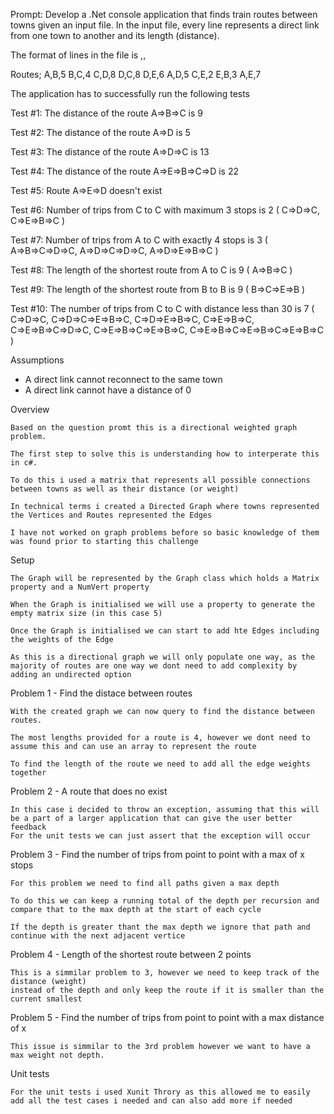 Prompt:
Develop a .Net console application that finds train routes between towns given an input file. In the input file, every line represents a direct link from one town to another and its length (distance).

The format of lines in the file is  <From Town A>,<To Town B>,<distance between Town A and Town B>

Routes;
A,B,5
B,C,4
C,D,8
D,C,8
D,E,6
A,D,5
C,E,2
E,B,3
A,E,7

The application has to successfully run the following tests

Test #1: The distance of the route A=>B=>C is 9

Test #2: The distance of the route A=>D is 5

Test #3: The distance of the route A=>D=>C is 13

Test #4: The distance of the route A=>E=>B=>C=>D is 22

Test #5: Route A=>E=>D doesn't exist

Test #6: Number of trips from C to C with maximum 3 stops is 2 ( C=>D=>C, C=>E=>B=>C )

Test #7: Number of trips from A to C with exactly 4 stops is 3 ( A=>B=>C=>D=>C, A=>D=>C=>D=>C, A=>D=>E=>B=>C )

Test #8: The length of the shortest route from A to C is 9 ( A=>B=>C )

Test #9: The length of the shortest route from B to B is 9 ( B=>C=>E=>B )

Test #10: The number of trips from C to C with distance less than 30 is 7 ( C=>D=>C, C=>D=>C=>E=>B=>C, C=>D=>E=>B=>C, C=>E=>B=>C, C=>E=>B=>C=>D=>C, C=>E=>B=>C=>E=>B=>C, C=>E=>B=>C=>E=>B=>C=>E=>B=>C )

 Assumptions 
- A direct link cannot reconnect to the same town
- A direct link cannot have a distance of 0

Overview

	Based on the question promt this is a directional weighted graph problem.

	The first step to solve this is understanding how to interperate this in c#.

	To do this i used a matrix that represents all possible connections between towns as well as their distance (or weight)

	In technical terms i created a Directed Graph where towns represented the Vertices and Routes represented the Edges

	I have not worked on graph problems before so basic knowledge of them was found prior to starting this challenge

Setup

	The Graph will be represented by the Graph class which holds a Matrix property and a NumVert property

	When the Graph is initialised we will use a property to generate the empty matrix size (in this case 5)

	Once the Graph is initialised we can start to add hte Edges including the weights of the Edge

	As this is a directional graph we will only populate one way, as the majority of routes are one way we dont need to add complexity by adding an undirected option

Problem 1 - Find the distace between routes

	With the created graph we can now query to find the distance between routes.

	The most lengths provided for a route is 4, however we dont need to assume this and can use an array to represent the route 

	To find the length of the route we need to add all the edge weights together

Problem 2 - A route that does no exist

	In this case i decided to throw an exception, assuming that this will be a part of a larger application that can give the user better feedback
	For the unit tests we can just assert that the exception will occur

Problem 3 - Find the number of trips from point to point with a max of x stops
	
	For this problem we need to find all paths given a max depth 

	To do this we can keep a running total of the depth per recursion and compare that to the max depth at the start of each cycle 

	If the depth is greater thant the max depth we ignore that path and continue with the next adjacent vertice

Problem 4 - Length of the shortest route between 2 points
	
	This is a simmilar problem to 3, however we need to keep track of the distance (weight) 
	instead of the depth and only keep the route if it is smaller than the current smallest

Problem 5 - Find the number of trips from point to point with a max  distance of x
	
	This issue is simmilar to the 3rd problem however we want to have a max weight not depth.

Unit tests
	
	For the unit tests i used Xunit Throry as this allowed me to easily add all the test cases i needed and can also add more if needed

	
	


